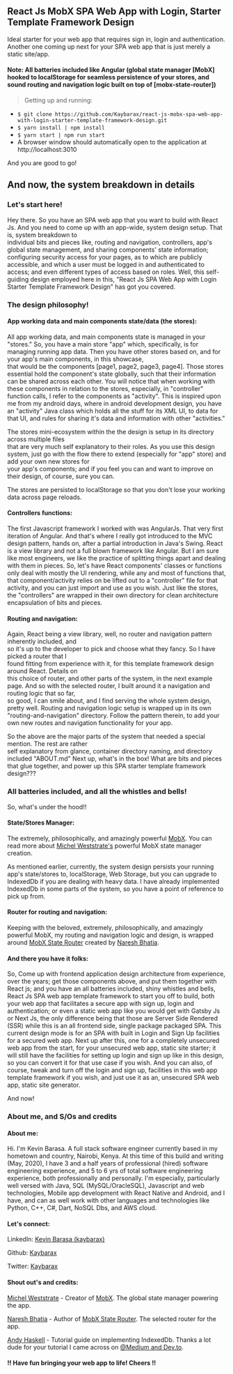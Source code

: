 ## React Js MobX SPA Web App with Login, Starter Template Framework Design
 Ideal starter for your web app that requires sign in, login and authentication. 
 Another one coming up next for your SPA web app that is just merely a static site/app. 

#### Note: All batteries included like Angular (global state manager [MobX] hooked to localStorage for seamless persistence of your stores, and sound routing and navigation logic built on top of [mobx-state-router])

> Getting up and running:
>
* `$ git clone https://github.com/Kaybarax/react-js-mobx-spa-web-app-with-login-starter-template-framework-design.git` 
* `$ yarn install | npm install` 
* `$ yarn start | npm run start` 
* A browser window should automatically open to the application at http://localhost:3010
> 

And you are good to go!

## And now, the system breakdown in details

### Let's start here!

Hey there. So you have an SPA web app that you want to build with React Js.
And you need to come up with an app-wide, system design setup. That is, system breakdown to  
individual bits and pieces like, routing and navigation, controllers, app's global  state 
management, and sharing components' state information;  configuring security access for your 
pages, as to which are publicly accessible, and which  a user must be logged in and authenticated 
to access; and even different  types of access based on roles.
Well, this self-guiding design employed here in this,  "React Js SPA Web App with Login Starter 
Template Framework Design"  has got you covered.

### The design philosophy!
#### App working data and main components state/data (the stores):
All app working data, and main components state is managed in your "stores."
So, you have a main store "app" which, specifically, is for managing running app data.
Then you have other stores based on, and for your app's main components, in this showcase,  
that would be the components [page1, page2, page3, page4]. Those stores essential hold the 
component's  state globally, such that their information can be shared across each other. 
You will notice that when  working with these components in relation to the stores, especially, 
in "controller" function calls, I refer  to the components as "activity". This is inspired upon 
me from my android days, where  in android development design, you have an "activity" Java class 
which holds all the stuff  for its XML UI, to data for that UI, and rules for sharing it's data 
and information with other  "activities."

The stores mini-ecosystem within the the design is setup in its directory across multiple files  
that are very much self explanatory to their roles. As you use this design system, just 
go with  the flow there to extend (especially for "app" store) and add your own new stores for  
your app's components; and if you feel you can and want to improve on their design, of course, sure you can.

The stores are persisted to localStorage so that you don't lose your working data across page reloads.

#### Controllers functions:
The first Javascript framework I worked with was AngularJs. That very first iteration of Angular.
And that's where I really got introduced to the MVC design pattern, hands on, after a partial 
introduction in  Java's Swing. React is a view library and not a full blown framework like Angular. 
But I am sure like most  engineers, we like the practice of splitting things apart and dealing with 
them in pieces. So, let's  have React components' classes or functions only deal with mostly the 
UI rendering, while any and most  of functions that, that component/activity relies on be lifted 
out to a "controller" file for that  activity, and you can just import and use as you wish.
Just like the stores, the "controllers" are wrapped in their own directory for clean architecture  
encapsulation of bits and pieces.

#### Routing and navigation:
Again, React being a view library, well, no router and navigation pattern inherently included, and  
so it's up to the developer to pick and choose what they fancy. So I have picked a router that I  
found fitting from experience with it, for this template framework design around React. Details on  
this choice of router, and other parts of the system, in the next example page.
And so with the selected router, I built around it a navigation and routing logic that so far,  
so good, I can smile about, and I find serving the whole system design, pretty well.
Routing and navigation logic setup is wrapped up in its own "routing-and-navigation"  directory. 
Follow the pattern therein, to add your own new routes and navigation functionality  for your app.

So the above are the major parts of the system that needed a special mention. The rest are rather  
self explanatory from glance, container directory naming, and directory included "ABOUT.md"
Next up, what's in the box! What are bits and pieces that glue together, and power up this SPA 
starter  template framework design???

### All batteries included, and all the whistles and bells!
So, what's under the hood!!
#### State/Stores Manager: 
The extremely, philosophically, and amazingly powerful [MobX](https://mobx-state-tree.js.org/intro/philosophy).
You can read more about [Michel Weststrate's](https://twitter.com/mweststrate) powerful MobX state manager creation.

As mentioned earlier, currently, the system design persists your running app's state/stores to, localStorage, 
Web Storage, but you can upgrade to IndexedDb if you are dealing with heavy data. I have already  implemented 
IndexedDb in some parts of the system, so you have a point of reference to pick up from.

#### Router for routing and navigation:
Keeping with the beloved, extremely, philosophically, and amazingly powerful MobX, my routing and navigation logic and design, 
is wrapped around [MobX State Router](https://nareshbhatia.github.io/mobx-state-router/docs/guides-getting-started) created 
by [Naresh Bhatia](https://twitter.com/NareshJBhatia).

#### And there you have it folks:
So, Come up with frontend application design architecture from experience, over the years; 
get those components above, and put them together with React js; and you have an all batteries 
included,  shiny whistles and bells, React Js SPA web app template framework to start you off to 
build, both your web app  that facilitates a secure app with sign up, login and authentication; 
or even a static web app like  you would get with Gatsby Js or Next Js, the only difference being 
that those are Server Side Rendered  (SSR) while this is an all frontend side, single package packaged SPA.
This current design mode is for an SPA with built in Login and Sign Up facilities for a  secured web app. 
Next up after this, one for a completely unsecured web app from the start, for your  unsecured web app, 
static site starter; it will still have the facilities for setting up login and  sign up like in this design, 
so you can convert it for that use case if you wish.  And you can also, of course, tweak and turn off the 
login and sign up, facilities in this web app template framework if you wish, and just use it as an, 
unsecured  SPA web app, static site generator.

And now!

### About me, and S/Os and credits
#### About me:
Hi. I'm Kevin Barasa. A full stack software engineer currently based in my hometown and  country, Nairobi, Kenya. 
At this time of this build and writing (May, 2020), I have 3 and a half years of professional (hired) software 
engineering experience, and 5 to 6 yrs of  total software engineering experience, both professionally and personally.
I'm especially, particularly well versed with Java, SQL (MySQL/OracleSQL), Javascript and web technologies, 
Mobile app development with React Native and Android,  and I have, and can as well work with other languages 
and technologies like Python, C++, C#, Dart, NoSQL Dbs, and AWS cloud.

#### Let's connect:
LinkedIn: [Kevin Barasa (kaybarax)](https://www.linkedin.com/in/kaybarax/)

Github: [Kaybarax](https://github.com/Kaybarax)

Twitter: [Kaybarax](https://twitter.com/Kaybarax)

#### Shout out's and credits:
[Michel Weststrate](https://twitter.com/mweststrate) - Creator of [MobX](https://mobx-state-tree.js.org/intro/philosophy). 
The global state manager powering the app. 

[Naresh Bhatia](https://twitter.com/NareshJBhatia) - Author of [MobX State Router](https://nareshbhatia.github.io/mobx-state-router/docs/guides-getting-started). 
The selected router for the app. 

[Andy Haskell](https://twitter.com/AndyHaskell2013) - Tutorial guide on implementing IndexedDb. 
Thanks a lot dude for your tutorial I came across on [@Medium and Dev.to](https://dev.to/andyhaskell/build-a-basic-web-app-with-indexeddb-38ef). 


#### !! Have fun bringing your web app to life! Cheers !!
